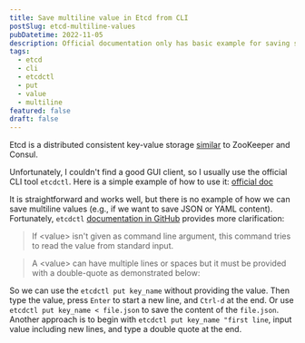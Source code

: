 ```yaml
---
title: Save multiline value in Etcd from CLI
postSlug: etcd-multiline-values
pubDatetime: 2022-11-05
description: Official documentation only has basic example for saving short value so it might be confusing to find a way to save long multiline value. Let's find out how we can do it.
tags:
  - etcd
  - cli
  - etcdctl
  - put
  - value
  - multiline
featured: false
draft: false
---
```


Etcd is a distributed consistent key-value storage [similar](https://etcd.io/docs/v3.5/learning/why/#comparison-chart) to ZooKeeper and Consul.

Unfortunately, I couldn't find a good GUI client, so I usually use the official CLI tool `etcdctl`. Here is a simple example of how to use it: [official doc](https://etcd.io/docs/v3.5/tutorials/how-to-access-etcd/)

It is straightforward and works well, but there is no example of how we can save multiline values (e.g., if we want to save JSON or YAML content). Fortunately, `etcdctl` [documentation in GitHub](https://github.com/etcd-io/etcd/tree/main/etcdctl#remarks) provides more clarification:

> If &lt;value&gt; isn't given as command line argument, this command tries to read the value from standard input.

> A &lt;value&gt; can have multiple lines or spaces but it must be provided with a double-quote as demonstrated below:

So we can use the `etcdctl put key_name` without providing the value. Then type the value, press `Enter` to start a new line, and `Ctrl-d` at the end. Or use `etcdctl put key_name < file.json` to save the content of the `file.json`. Another approach is to begin with `etcdctl put key_name "first line`, input value including new lines, and type a double quote at the end.
